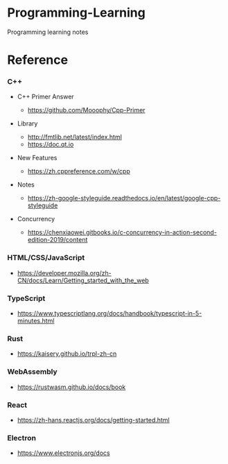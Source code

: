 # Programming-Learning
Programming learning notes

# Reference
### C++
* C++ Primer Answer
  * https://github.com/Mooophy/Cpp-Primer

* Library
  * http://fmtlib.net/latest/index.html
  * https://doc.qt.io
  
* New Features
  * https://zh.cppreference.com/w/cpp
  
* Notes
  * https://zh-google-styleguide.readthedocs.io/en/latest/google-cpp-styleguide
  
* Concurrency
  * https://chenxiaowei.gitbooks.io/c-concurrency-in-action-second-edition-2019/content
  
### HTML/CSS/JavaScript
  * https://developer.mozilla.org/zh-CN/docs/Learn/Getting_started_with_the_web
  
### TypeScript  
  * https://www.typescriptlang.org/docs/handbook/typescript-in-5-minutes.html
  
### Rust
  * https://kaisery.github.io/trpl-zh-cn
  
### WebAssembly
  * https://rustwasm.github.io/docs/book
  
### React
  * https://zh-hans.reactjs.org/docs/getting-started.html
  
### Electron
  * https://www.electronjs.org/docs
